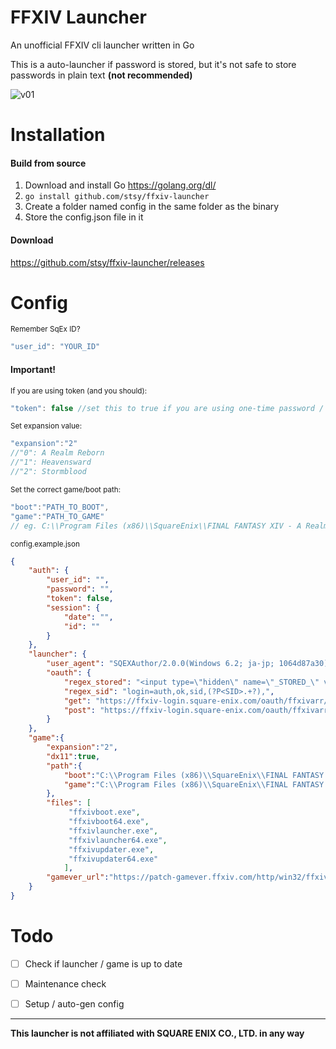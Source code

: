 # FFXIV Launcher
An unofficial FFXIV cli launcher written in Go

This is a auto-launcher if password is stored, but it's not safe to store passwords in plain text **(not recommended)**

![v01](https://user-images.githubusercontent.com/4086225/54465737-f7c65d80-477c-11e9-81f9-6df033e2bff5.PNG)


# Installation

#### Build from source
1) Download and install Go https://golang.org/dl/
2) ```go install github.com/stsy/ffxiv-launcher```
3) Create a folder named config in the same folder as the binary
4) Store the config.json file in it

#### Download
https://github.com/stsy/ffxiv-launcher/releases


# Config

<sub>Remember SqEx ID?</sub>
```javascript
"user_id": "YOUR_ID"
```
#### Important!

<sub>If you are using token (and you should):</sub>
```javascript
"token": false //set this to true if you are using one-time password / token.
```
<sub>Set expansion value:</sub>
```javascript
"expansion":"2"
//"0": A Realm Reborn
//"1": Heavensward
//"2": Stormblood
```
<sub>Set the correct game/boot path:</sub>
```javascript
"boot":"PATH_TO_BOOT",
"game":"PATH_TO_GAME"
// eg. C:\\Program Files (x86)\\SquareEnix\\FINAL FANTASY XIV - A Realm Reborn\\game\\
```
<sub>config.example.json</sub>
```json
{
    "auth": {
        "user_id": "",
        "password": "",
        "token": false,
        "session": {
            "date": "",
            "id": ""
        }
    },
    "launcher": {
        "user_agent": "SQEXAuthor/2.0.0(Windows 6.2; ja-jp; 1064d87a30)",
        "oauth": {
            "regex_stored": "<input type=\"hidden\" name=\"_STORED_\" value=\"(?P<_STORED_>.*)\"",
            "regex_sid": "login=auth,ok,sid,(?P<SID>.+?),",
            "get": "https://ffxiv-login.square-enix.com/oauth/ffxivarr/login/top",
            "post": "https://ffxiv-login.square-enix.com/oauth/ffxivarr/login/login.send"
        }
    },
    "game":{
        "expansion":"2",
        "dx11":true,
        "path":{
            "boot":"C:\\Program Files (x86)\\SquareEnix\\FINAL FANTASY XIV - A Realm Reborn\\boot\\",
            "game":"C:\\Program Files (x86)\\SquareEnix\\FINAL FANTASY XIV - A Realm Reborn\\game\\"
        },
        "files": [
             "ffxivboot.exe",
             "ffxivboot64.exe",
             "ffxivlauncher.exe",
             "ffxivlauncher64.exe",
             "ffxivupdater.exe",
             "ffxivupdater64.exe"
		    ],
        "gamever_url":"https://patch-gamever.ffxiv.com/http/win32/ffxivneo_release_game/%s/%s"
    }
}
```

# Todo
- [ ] Check if launcher / game is up to date
- [ ] Maintenance check
- [ ] Setup / auto-gen config


---
**This launcher is not affiliated with SQUARE ENIX CO., LTD. in any way**
